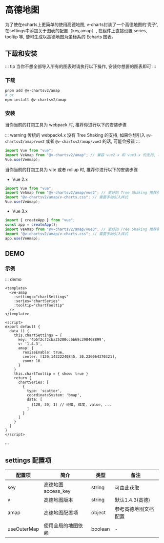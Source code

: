 # 高德地图

为了使在echarts上更简单的使用高德地图, v-charts封装了一个高德地图的‘壳子’, 在settings中添加关于图表的配置（key,amap）, 在组件上直接设置 series, tooltip 等, 便可生成以高德地图为坐标系的 Echarts 图表。

## 下载和安装

::: tip 
当你不想全部导入所有的图表时请执行以下操作, 安装你想要的图表即可 
:::

### 下载

```bash
pnpm add @v-chartsv2/amap
# or
npm install @v-chartsv2/amap
```

### 安装

当你当前的打包工具为 webpack 时, 推荐你进行以下的安装步骤

::: warning
传统的 webpack4.x 没有 Tree Shaking 的支持, 如果你想引入 `@v-chartsv2/amap/vue2` 或者 `@v-chartsv2/amap/vue3` 的话, 可能会报错
:::

```javascript
import Vue from "vue";
import VeAmap from "@v-chartsv2/amap"; // 兼容 vue2.x 和 vue3.x 的支持, 将会自动加载支持 vue2.x 的支持包或者支持 vue3.x 的支持包
Vue.use(VeAmap);
```

当你当前的打包工具为 vite 或者 rollup 时, 推荐你进行以下的安装步骤

- Vue 2.x

```javascript
import Vue from "vue";
import VeAmap from "@v-chartsv2/amap/vue2"; // 更好的 Tree Shaking 推荐引入 vue2.x 的专属支持包
import "@v-chartsv2/amap/v-charts.css"; // 需要手动引入样式
Vue.use(VeAmap);
```

- Vue 3.x

```javascript
import { createApp } from "vue";
const app = createApp();
import VeAmap from "@v-chartsv2/amap/vue3"; // 更好的 Tree Shaking 推荐引入 vue3.x 的专属支持包
import "@v-chartsv2/amap/v-charts.css"; // 需要手动引入样式
app.use(VeAmap);
```

## DEMO

### 示例

::: demo

```vue
<template>
  <ve-amap
    :settings="chartSettings"
    :series="chartSeries"
    :tooltip="chartTooltip"
  />
</template>

<script>
export default {
  data () {
    this.chartSettings = {
      key: '4b5f2cf2cba25200cc6b68c398468899',
      v: '1.4.3',
      amap: {
        resizeEnable: true,
        center: [120.14322240845, 30.236064370321],
        zoom: 10
      }
    }
    this.chartTooltip = { show: true }
    return {
      chartSeries: [
        {
          type: 'scatter',
          coordinateSystem: 'bmap',
          data: [
            [120, 30, 1] // 经度, 维度, value, ...
          ]
        }
      ]
    }
  }
}
</script>
```

:::

## settings 配置项

| 配置项 | 简介 | 类型 | 备注 |
| --- | --- | --- | --- |
| key | 高德地图 access_key | string | 可[由此](https://console.amap.com/dev/key/app)获取 |
| v | 高德地图版本 | string | 默认1.4.3(高德) |
| amap | 高德地图配置项 | object | 参考高德地图文档配置 |
| useOuterMap | 使用全局的地图依赖 | boolean | - |
